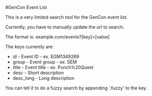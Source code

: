 #GenCon Event List

This is a very limited search tool for the GenCon event list.

Currently, you have to manually update the url to search.

The format is:
example.com/events?[key]=[value]

The keys currently are:

* id - Event ID - ex. EGM1349269
* group - Event group - ex. SEM
* title - Event title - ex. Punch%20Quest
* desc - Short description
* desc_long - Long description

You can tell it to do a fuzzy search by appending '.fuzzy' to the key.
